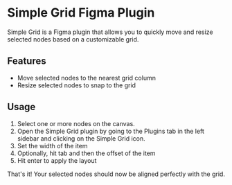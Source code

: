# Simple Grid Figma Plugin

Simple Grid is a Figma plugin that allows you to quickly move and resize selected nodes based on a customizable grid.

## Features

-  Move selected nodes to the nearest grid column
-  Resize selected nodes to snap to the grid

## Usage

1. Select one or more nodes on the canvas.
2. Open the Simple Grid plugin by going to the Plugins tab in the left sidebar and clicking on the Simple Grid icon.
3. Set the width of the item
4. Optionally, hit tab and then the offset of the item
5. Hit enter to apply the layout

That's it! Your selected nodes should now be aligned perfectly with the grid.